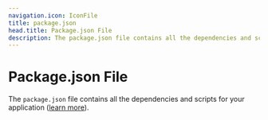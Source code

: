 ```yaml
---
navigation.icon: IconFile
title: package.json
head.title: Package.json File
description: The package.json file contains all the dependencies and scripts for your application.
---
```


# Package.json File

The `package.json` file contains all the dependencies and scripts for your application ([learn more](https://docs.npmjs.com/cli/v7/configuring-npm/package-json)).
